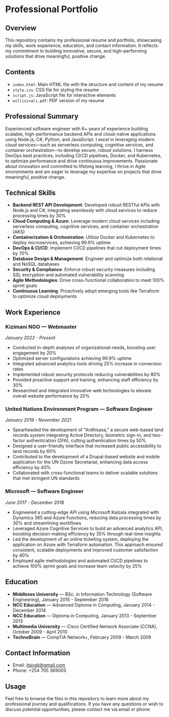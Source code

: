 # Professional Portfolio

## Overview
This repository contains my professional resume and portfolio, showcasing my skills, work experience, education, and contact information. It reflects my commitment to building innovative, secure, and high-performing solutions that drive meaningful, positive change.

## Contents
- `index.html`: Main HTML file with the structure and content of my resume
- `style.css`: CSS file for styling the resume
- `script.js`: JavaScript file for interactive elements
- `willisivali.pdf`: PDF version of my resume

## Professional Summary
Experienced software engineer with 6+ years of experience building scalable, high-performance backend APIs and cloud-native applications using Node.js, C#, Python, and JavaScript. I excel in leveraging modern cloud services—such as serverless computing, cognitive services, and container orchestration—to develop secure, robust solutions. I harness DevOps best practices, including CI/CD pipelines, Docker, and Kubernetes, to optimize performance and drive continuous improvements. Passionate about innovation and committed to lifelong learning, I thrive in Agile environments and am eager to leverage my expertise on projects that drive meaningful, positive change.

## Technical Skills
- **Backend REST API Development**: Developed robust RESTful APIs with Node.js and C#, integrating seamlessly with cloud services to reduce processing times by 30%
- **Cloud Computing & Azure**: Leverage modern cloud services including serverless computing, cognitive services, and container orchestration (AKS)
- **Containerization & Orchestration**: Utilize Docker and Kubernetes to deploy microservices, achieving 99.9% uptime
- **DevOps & CI/CD**: Implement CI/CD pipelines that cut deployment times by 70%
- **Database Design & Management**: Engineer and optimize both relational and NoSQL databases
- **Security & Compliance**: Enforce robust security measures including SSL encryption and automated vulnerability scanning
- **Agile Methodologies**: Drive cross-functional collaboration to meet 100% sprint goals
- **Continuous Learning**: Proactively adopt emerging tools like Terraform to optimize cloud deployments

## Work Experience

### Kizimani NGO — Webmaster
*January 2022 - Present*

- Conducted in-depth analyses of organizational needs, boosting user engagement by 20%
- Optimized server configurations achieving 99.9% uptime
- Integrated advanced analytics tools driving 25% increase in conversion rates
- Implemented robust security protocols reducing vulnerabilities by 80%
- Provided proactive support and training, enhancing staff efficiency by 30%
- Researched and integrated innovative web technologies to elevate overall website performance by 20%

### United Nations Environment Program — Software Engineer
*January 2019 - November 2021*

- Spearheaded the development of "Ardhisasa," a secure web-based land records system integrating Active Directory, biometric sign-in, and two-factor authentication (2FA), cutting authentication times by 50%
- Designed a user-friendly interface that increased public accessibility to land records by 60%
- Contributed to the development of a Drupal-based website and mobile application for the UN Ozone Secretariat, enhancing data access efficiency by 40%
- Collaborated with cross-functional teams to deliver scalable solutions that met stringent UN standards

### Microsoft — Software Engineer
*June 2017 - December 2018*

- Engineered a cutting-edge API using Microsoft Kaizala integrated with Dynamics 365 and Azure Functions, reducing data processing times by 30% and streamlining workflows
- Leveraged Azure Cognitive Services to build an advanced analytics API, boosting decision-making efficiency by 35% through real-time insights
- Led the development of an online ticketing system, deploying the application on Azure with Terraform automation. This approach ensured consistent, scalable deployments and improved customer satisfaction by 40%
- Employed agile methodologies and automated CI/CD pipelines to achieve 100% sprint goals and increase team velocity by 25%

## Education

- **Middlesex University** — BSc. in Information Technology (Software Engineering), January 2015 - September 2016
- **NCC Education** — Advanced Diploma in Computing, January 2014 - December 2014
- **NCC Education** — Diploma in Computing, January 2013 - September 2013
- **Multimedia University** — Cisco Certified Network Associate (CCNA), October 2009 - April 2010
- **TechnoBrain** — CompTIA Network+, February 2009 - March 2009

## Contact Information
- Email: itsivali@gmail.com
- Phone: +254 705 369005

## Usage
Feel free to browse the files in this repository to learn more about my professional journey and qualifications. If you have any questions or wish to discuss potential opportunities, please contact me via email or phone.